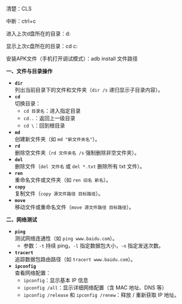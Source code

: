 清楚：CLS

中断：ctrl+c

进入上次d盘所在的目录：d:

显示上次c盘所在的目录：cd c:

安装APK文件（手机打开调试模式）：adb install 文件路径

**一、文件与目录操作**
- **`dir`**  
    列出当前目录下的文件和文件夹（`dir /s` 递归显示子目录内容）。
- **`cd`**  
    切换目录：
    - `cd 目录名`：进入指定目录
    - `cd..`：返回上一级目录
    - `cd \`：回到根目录
- **`md`**  
    创建新文件夹（如 `md "新文件夹名"`）。
- **`rd`**  
    删除空文件夹（`rd 文件夹名 /s` 强制删除非空文件夹）。
- **`del`**  
    删除文件（`del 文件名` 或 `del *.txt` 删除所有 txt 文件）。
- **`ren`**  
    重命名文件或文件夹（如 `ren 旧名 新名`）。
- **`copy`**  
    复制文件（`copy 源文件路径 目标路径`）。
- **`move`**  
    移动文件或重命名文件（`move 源文件路径 目标路径`）。


**二、网络测试**

- **`ping`**  
    测试网络连通性（如 `ping www.baidu.com`）。
    - 参数：`-t` 持续 ping，`-l` 指定数据包大小，`-n` 指定发送次数。
- **`tracert`**  
    追踪数据包路由路径（如 `tracert www.baidu.com`）。
- **`ipconfig`**  
    查看网络配置：
    - `ipconfig`：显示基本 IP 信息
    - `ipconfig /all`：显示详细网络配置（含 MAC 地址、DNS 等）
    - `ipconfig /release` 和 `ipconfig /renew`：释放 / 重新获取 IP 地址。
